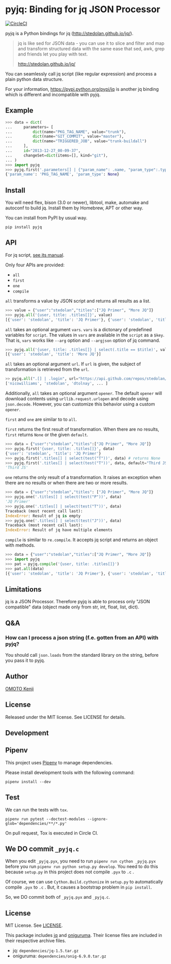 pyjq: Binding for jq JSON Processor
===================================

[![CircleCI](https://circleci.com/gh/doloopwhile/pyjq.svg?style=svg)](https://circleci.com/gh/doloopwhile/pyjq)

pyjq is a Python bindings for jq (<http://stedolan.github.io/jq/>).

> jq is like sed for JSON data - you can use it to slice and filter and
> map and transform structured data with the same ease that sed, awk,
> grep and friends let you play with text.
>
> <http://stedolan.github.io/jq/>

You can seamlessly call jq script (like regular expression) and process
a plain python data structure.

For your information, <https://pypi.python.org/pypi/jq> is another jq
binding which is different and incompatible with pyjq.

Example
-------

```python
>>> data = dict(
...     parameters= [
...         dict(name="PKG_TAG_NAME", value="trunk"),
...         dict(name="GIT_COMMIT", value="master"),
...         dict(name="TRIGGERED_JOB", value="trunk-buildall")
...     ],
...     id="2013-12-27_00-09-37",
...     changeSet=dict(items=[], kind="git"),
... )
>>> import pyjq
>>> pyjq.first('.parameters[] | {"param_name": .name, "param_type":.type}', data)
{'param_name': 'PKG_TAG_NAME', 'param_type': None}

```

Install
-------

You will need flex, bison (3.0 or newer), libtool, make, automake and autoconf to build jq.
Install them by Homebrew, APT or other way.

You can install from PyPI by usual way.

```shell
pip install pyjq
```

API
---

For jq script, [see its manual](http://stedolan.github.io/jq/manual/).

Only four APIs are provided:

- `all`
- `first`
- `one`
- `compile`

`all` transforms a value by JSON script and returns all results as a list.

```python
>>> value = {"user":"stedolan","titles":["JQ Primer", "More JQ"]}
>>> pyjq.all('{user, title: .titles[]}', value)
[{'user': 'stedolan', 'title': 'JQ Primer'}, {'user': 'stedolan', 'title': 'More JQ'}]
```

`all` takes an optional argument `vars`.
`vars` is a dictonary of predefined variables for `script`.
The values in `vars` are available in the `script` as a `$key`.
That is, `vars` works like `--arg` option and `--argjson` option of jq command.

```python
>>> pyjq.all('{user, title: .titles[]} | select(.title == $title)', value, vars={"title": "More JQ"})
[{'user': 'stedolan', 'title': 'More JQ'}]
```

`all` takes an optional argument `url`.
If `url` is given, the subject of transformation is retrieved from the `url`.

```python
>> pyjq.all(".[] | .login", url="https://api.github.com/repos/stedolan/jq/contributors") # get all contributors of jq
['nicowilliams', 'stedolan', 'dtolnay', ... ]
```

Additionally, `all` takes an optional argument `opener`.
The default `opener` will download contents using `urllib.request.urlopen` and decode using `json.decode`.
However, you can customize this behavior using a custom `opener`.

`first` and `one` are similar to to `all`.

`first` returns the first result of transformation.
When there are no results, `first` returns `None` or the given `default`.

```python
>>> data = {"user":"stedolan","titles":["JQ Primer", "More JQ"]}
>>> pyjq.first('{user, title: .titles[]}', data)
{'user': 'stedolan', 'title': 'JQ Primer'}
>>> pyjq.first('.titles[] | select(test("T"))', data) # returns None
>>> pyjq.first('.titles[] | select(test("T"))', data, default="Third JS")
'Third JS'
```

`one` returns the only result of a transformation.
It raises an exception when there are no results or when there are two or more results.

```python
>>> data = {"user":"stedolan","titles": ["JQ Primer", "More JQ"]}
>>> pyjq.one('.titles[] | select(test("P"))', data)
'JQ Primer'
>>> pyjq.one('.titles[] | select(test("T"))', data)
Traceback (most recent call last):
IndexError: Result of jq is empty
>>> pyjq.one('.titles[] | select(test("J"))', data)
Traceback (most recent call last):
IndexError: Result of jq have multiple elements
```

`compile` is similar to `re.compile`. It accepts jq script and returns an object with methods.

```python
>>> data = {"user":"stedolan","titles":["JQ Primer", "More JQ"]}
>>> import pyjq
>>> pat = pyjq.compile('{user, title: .titles[]}')
>>> pat.all(data)
[{'user': 'stedolan', 'title': 'JQ Primer'}, {'user': 'stedolan', 'title': 'More JQ'}]
```

Limitations
-----------

jq is a JSON Processor. Therefore pyjq is able to process only
"JSON compatible" data (object made only from str, int, float, list, dict).

Q&A
---

### How can I process a json string (f.e. gotten from an API) with pyjq?

You should call `json.loads` from the standard library on the string, before you pass it to pyjq.

Author
------
[OMOTO Kenji](https://github.com/doloopwhile)

License
-------

Released under the MIT license. See LICENSE for details.

Development
-----------

## Pipenv

This project uses [Pipenv](https://docs.pipenv.org/en/latest/) to manage dependencies.

Please install development tools with the following command:

```shell
pipenv install --dev
```

## Test

We can run the tests with `tox`.

```shell
pipenv run pytest --doctest-modules --ignore-glob='dependencies/**/*.py'
```

On pull request, Tox is executed in Circle CI.

## We DO commit `_pyjq.c`

When you edit `_pyjq.pyx`, you need to run `pipenv run cython _pyjq.pyx` before you run `pipenv run python setup.py develop`.
You need to do this because `setup.py` in this project does not compile `.pyx` to `.c` .

Of course, we can use `Cython.Build.cythonize` in `setup.py` to automatically compile `.pyx` to `.c` .
But, it causes a bootstrap problem in ``pip install``.

So, we DO commit both of `_pyjq.pyx` and `_pyjq.c`.

License
-------
MIT License. See [LICENSE](./LICENSE).

This package includes [jq](https://github.com/stedolan/jq) and [oniguruma](https://github.com/kkos/oniguruma). Their license files are included in their respective archive files.

- jq: `dependencies/jq-1.5.tar.gz`
- oniguruma: `dependencies/onig-6.9.0.tar.gz`
